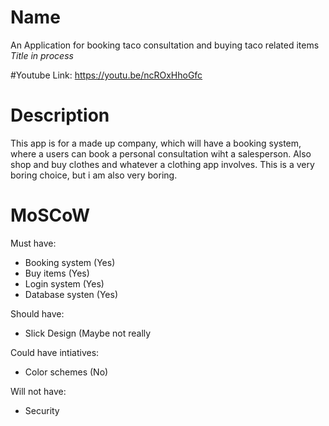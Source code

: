 
# Name
An Application for booking taco consultation and buying taco related items  *Title in process*

#Youtube Link:
https://youtu.be/ncROxHhoGfc

# Description
This app is for a made up company, which will have a booking system, where a users can book a personal
consultation wiht a salesperson. Also shop and buy clothes and whatever a clothing app involves.
This is a very boring choice, but i am also very boring.

# MoSCoW

Must have:
- Booking system (Yes)
- Buy items (Yes)
- Login system (Yes)
- Database systen (Yes)

Should have:
- Slick Design (Maybe not really


Could have intiatives:
- Color schemes (No)

Will not have:
- Security
